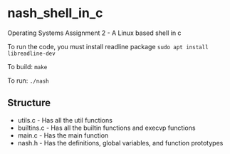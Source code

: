 # nash_shell_in_c
Operating Systems Assignment 2 - A Linux based shell in c

To run the code, you must install readline package
`sudo apt install libreadline-dev`

To build: `make`

To run: `./nash`

## Structure
- utils.c - Has all the util functions
- builtins.c - Has all the builtin functions and execvp functions
- main.c - Has the main function
- nash.h - Has the definitions, global variables, and function prototypes
